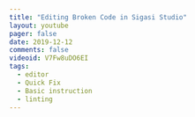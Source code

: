 ```yaml
---
title: "Editing Broken Code in Sigasi Studio"
layout: youtube
pager: false
date: 2019-12-12
comments: false
videoid: V7Fw8uDO6EI
tags:
  - editor
  - Quick Fix
  - Basic instruction
  - linting
---
```



